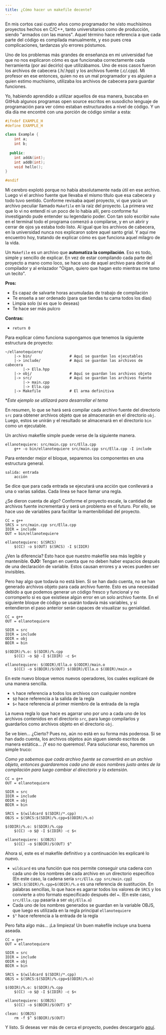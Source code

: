 ```yaml
---
title: ¿Cómo hacer un makefile decente?
---
```


En mis cortos casi cuatro años como programador he visto muchísimos proyectos hechos en C/C++, tanto universitarios como de producción,
siendo "armados con las manos". Aquel término hace referencia a que cada parte del código es compilada manualmente,
y eso pues crea complicaciones, tardanzas y/o errores póstumos.

Uno de los problemas más grandes de enseñanza en mi universidad fue que no nos explicaron cómo es que funcionaba
correctamente cada herramienta (por así decirlo) que utilizábamos. Uno de esos casos fueron los archivos de cabecera 
(.h/.hpp) y los archivos fuente (.c/.cpp). Mi profesor en ese entonces, quien no es un 
mal programador y es alguien a quien estimo muchísimo, utilizaba los archivos de cabecera para guardar funciones. 

Yo, habiendo aprendido a utilizar aquellos de esa manera, buscaba en GitHub algunos programas open source escritos
en susodicho lenguaje de programación para ver cómo estaban estructurados a nivel de código. Y un día día 
me encontré con una porción de código similar a esta:

```cpp
#ifndef EXAMPLE_H
#define EXAMPLE_H

class Example {
    int a;
    int b;
  
  public:
    int addA(int);
    int addB(int);
    void hello();
}

#endif
```

Mi cerebro explotó porque no había absolutamente nada útil en ese archivo. Luego vi el archivo fuente que llevaba 
el mismo título que esa cabecera y todo tuvo sentido. Conforme revisaba
aquel proyecto, vi que yacía un archivo peculiar llamado `Makefile` en la raíz del proyecto. La primera vez que 
lo vi no entendí ni un poco de lo había allí, pero conforme fui investigando pude entender su legendario poder.
Con tan solo escribir `make` en el terminal todo el programa comenzó a compilarse, y en un abrir y cerrar de ojos
ya estaba todo listo. Al igual que los archivos de cabecera, en la universidad nunca nos explicaron sobre aquel santo grial.
Y aquí me encuentro hoy, tratando de explicar cómo es que funciona aquel milagro de la vida.

Un `Makefile` es un archivo que **automatiza la compilación**. Eso es todo, simple y sencillo de explicar.
En vez de estar compilando cada parte del proyecto a mano como loco, se hace uso de aquel archivo para decirle
al compilador y al enlazador "Oigan, quiero que hagan esto mientras me tomo un tecito".

**Pros:**

- Es capaz de salvarte horas acumuladas de trabajo de compilación
- Te enseña a ser ordenado (para que tiendas tu cama todos los días)
- Limpia solo (si es que lo deseas)
- Te hace ser más pulcro

**Contras:**

- `return 0`

Para explicar cómo funciona supongamos que tenemos la siguiente estructura de proyecto:

```
~/ellanotequiere/
    |-> bin/                 # Aquí se guardan los ejecutables
    |-> include/             # Aquí se guardan las archivos de cabecera
        |-> Ella.hpp
    |-> obj/                 # Aquí se guardan los archivos objeto
    |-> src/                 # Aquí se guardan los archivos fuente
        |-> main.cpp
        |-> Ella.cpp
    |-> Makefile             # El arma definitiva
```
**Este ejemplo se utilizará para desarrollar el tema*

En resumen, lo que se hará será compilar cada archivo fuente del directorio `src` para obtener archivos objeto 
que se almacenarán en el directorio `obj`. Luego, estos se unirán y el resultado se almacenará en el directorio 
`bin` como un ejecutable.

Un archivo makefile simple puede verse de la siguiente manera.

```make
ellanotequiere: src/main.cpp src/Ella.cpp
	g++ -o bin/ellanotequiere src/main.cpp src/Ella.cpp -I include
```

Para entender mejor el bloque, separemos los componentes en una estructura general.

```make
salida: entrada
	acción
```

Se dice que para cada entrada se ejecutará una acción que conllevará a una o varias salidas. Cada línea se hace
llamar una regla.

¿Se dieron cuenta de algo? Conforme el proyecto escale, la cantidad de archivos fuente incrementará y será un
problema en el futuro. Por ello, se hace uso de variables para facilitar la mantenibilidad del proyecto.

```make
CC = g++
SRCS = src/main.cpp src/Ella.cpp
IDIR = include
OUT = bin/ellanotequiere

ellanotequiere: $(SRCS)
	$(CC) -o $(OUT) $(SRCS) -I $(IDIR)
```

¿Ven la diferencia? Esto hace que nuestro makefile sea más legible y mantenible. **OJO:** Tengan en cuenta que 
no deben haber espacios después de una declaración de variable. Estos causan errores y a veces pueden ser invisibles.

Pero hay algo que todavía no está bien. Si se han dado cuenta, no se han generado archivos objeto para cada 
archivo fuente. Esto es una necesidad debido a que podemos generar un código fresco y funcional y no corromperlo
si es que existiese algún error en un solo archivo fuente. En el siguiente bloque de código se usarán todavía más
variables, y si entendieron el paso anterior serán capaces de visualizar su genialidad.

```make
CC = g++
OUT = ellanotequiere

SDIR = src
IDIR = include
ODIR = obj
BDIR = bin

$(ODIR)/%.o: $(SDIR)/%.cpp
	$(CC) -o $@ -I $(IDIR) -c $<

ellanotequiere: $(ODIR)/Ella.o $(ODIR)/main.o
	$(CC) -o $(BDIR)/$(OUT) $(ODIR)/Ella.o $(ODIR)/main.o
```

En este nuevo bloque vemos nuevos operadores, los cuales explicaré de una manera sencilla.

- `%` hace referencia a todos los archivos con cualquier nombre
- `$@` hace referencia a la salida de la regla
- `$<` hace referencia al primer miembro de la entrada de la regla

La nueva regla lo que hace es agarrar uno por uno a cada uno de los archivos contenidos en el directorio `src`, 
para luego compilarlos y guardarlos como archivos objeto en el directorio `obj`.

Se ve bien... ¿Cierto? Pues no, aún no está en su forma más poderosa. Si se han dado cuenta, los archivos objetos
aún siguen siendo escritos de manera estática... ¡Y eso no queremos!. Para solucionar eso, haremos un simple truco:

*Como ya sabemos que cada archivo fuente se convertirá en un archivo objeto, entonces guardaremos cada uno de esos 
nombres justo antes de la compilación para luego cambiar el directorio y la extensión.*

```make
CC = g++
OUT = ellanotequiere

SDIR = src
IDIR = include
ODIR = obj
BDIR = bin

SRCS = $(wildcard $(SDIR)/*.cpp)
OBJS = $(SRCS:$(SDIR)/%.cpp=$(ODIR)/%.o)

$(ODIR)/%.o: $(SDIR)/%.cpp
	$(CC) -o $@ -I $(IDIR) -c $<

ellanotequiere: $(OBJS)
	$(CC) -o $(BDIR)/$(OUT) $^
```

Ahora sí, este es el makefile definitivo y a continuación les explicaré lo nuevo.

- `wildcard` es una función que nos permite conseguir una cadena con cada uno de los nombres de cada archivo en un directorio específico (En este caso, la cadena sería `src/Ella.cpp src/main.cpp`)
- `SRCS:$(SDIR)/%.cpp=$(ODIR)/%.o` es una referencia de sustitución. En palabras sencillas, lo que hace es agarrar todos los valores de `SRCS` y los convierte
a otro formato especificado después del `=`. (En este caso, `src/Ella.cpp` pasaría a ser `obj/Ella.o`)
- Cada uno de los nombres generados se guardan en la variable OBJS, que luego es utilizada en la regla principal `ellanotequiere`
- `$^` hace referencia a la entrada de la regla

Pero falta algo más... ¡La limpieza! Un buen makefile incluye una buena aseada.

```make
CC = g++
OUT = ellanotequiere

SDIR = src
IDIR = include
ODIR = obj
BDIR = bin

SRCS = $(wildcard $(SDIR)/*.cpp)
OBJS = $(SRCS:$(SDIR)/%.cpp=$(ODIR)/%.o)

$(ODIR)/%.o: $(SDIR)/%.cpp
	$(CC) -o $@ -I $(IDIR) -c $<

ellanotequiere: $(OBJS)
	$(CC) -o $(BDIR)/$(OUT) $^

clean: $(OBJS)
	rm -f $^ $(BDIR)/$(OUT)
```

Y listo. Si deseas ver más de cerca el proyecto, puedes descargarlo [aquí](https://github.com/pebeto/ellanotequiere).
